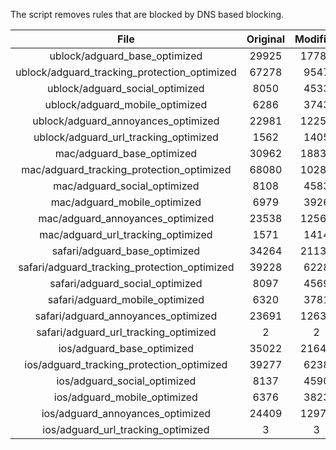 The script removes rules that are blocked by DNS based blocking.


| File | Original | Modified |
|:----:|:-----:|:-----:|
| ublock/adguard_base_optimized | 29925 | 17786 |
| ublock/adguard_tracking_protection_optimized | 67278 | 9547 |
| ublock/adguard_social_optimized | 8050 | 4533 |
| ublock/adguard_mobile_optimized | 6286 | 3743 |
| ublock/adguard_annoyances_optimized | 22981 | 12251 |
| ublock/adguard_url_tracking_optimized | 1562 | 1405 |
| mac/adguard_base_optimized | 30962 | 18833 |
| mac/adguard_tracking_protection_optimized | 68080 | 10281 |
| mac/adguard_social_optimized | 8108 | 4583 |
| mac/adguard_mobile_optimized | 6979 | 3926 |
| mac/adguard_annoyances_optimized | 23538 | 12561 |
| mac/adguard_url_tracking_optimized | 1571 | 1414 |
| safari/adguard_base_optimized | 34264 | 21137 |
| safari/adguard_tracking_protection_optimized | 39228 | 6228 |
| safari/adguard_social_optimized | 8097 | 4569 |
| safari/adguard_mobile_optimized | 6320 | 3781 |
| safari/adguard_annoyances_optimized | 23691 | 12638 |
| safari/adguard_url_tracking_optimized | 2 | 2 |
| ios/adguard_base_optimized | 35022 | 21648 |
| ios/adguard_tracking_protection_optimized | 39277 | 6238 |
| ios/adguard_social_optimized | 8137 | 4590 |
| ios/adguard_mobile_optimized | 6376 | 3823 |
| ios/adguard_annoyances_optimized | 24409 | 12975 |
| ios/adguard_url_tracking_optimized | 3 | 3 |